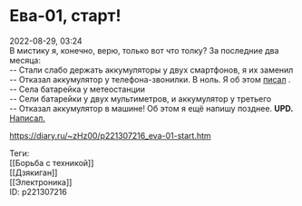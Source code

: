 Ева-01, старт!
===============

   
 2022-08-29, 03:24   
  В мистику я, конечно, верю, только вот что толку? За последние два месяца:   
 -- Стали слабо держать аккумуляторы у двух смартфонов, я их заменил   
 -- Отказал аккумулятор у телефона-звонилки. В ноль. Я об этом  [писал](Жил%20без%20страха,%20и%20умер%20без%20страха)  .   
 -- Села батарейка у метеостанции   
 -- Сели батарейки у двух мультиметров, и аккумулятор у третьего   
 -- Отказал аккумулятор в машине! Об этом я ещё напишу позднее.  **UPD.**   [Написал.](Купить%20опыт)    
    
 <https://diary.ru/~zHz00/p221307216_eva-01-start.htm>   
   
 Теги:   
 [[Борьба с техникой]]   
 [[Дзякиган]]   
 [[Электроника]]   
 ID: p221307216